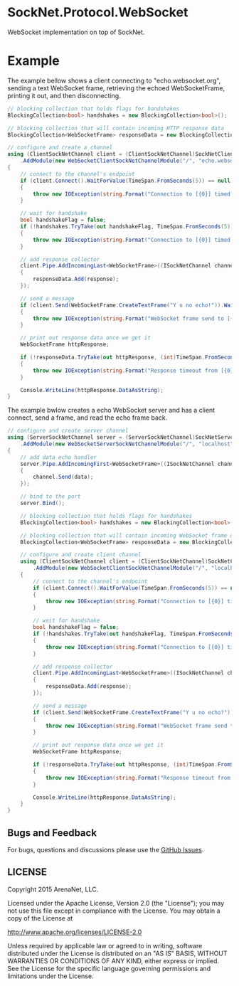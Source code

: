 SockNet.Protocol.WebSocket
=====
WebSocket implementation on top of SockNet.

Example
==========
The example bellow shows a client connecting to "echo.websocket.org", sending a text WebSocket frame, retrieving the echoed WebSocketFrame, printing it out, and then disconnecting.

```csharp
// blocking collection that holds flags for handshakes
BlockingCollection<bool> handshakes = new BlockingCollection<bool>();

// blocking collection that will contain incoming HTTP response data
BlockingCollection<WebSocketFrame> responseData = new BlockingCollection<WebSocketFrame>();

// configure and create a channel
using (ClientSockNetChannel client = (ClientSockNetChannel)SockNetClient.Create(new IPEndPoint(Dns.GetHostEntry("echo.websocket.org").AddressList[0], 80))
    .AddModule(new WebSocketClientSockNetChannelModule("/", "echo.websocket.org", (ISockNetChannel channel) => { handshakes.Add(true); })))
{
    // connect to the channel's endpoint
    if (client.Connect().WaitForValue(TimeSpan.FromSeconds(5)) == null)
    {
        throw new IOException(string.Format("Connection to [{0}] timed out.", client.RemoteEndpoint));
    }

    // wait for handshake
    bool handshakeFlag = false;
    if (!handshakes.TryTake(out handshakeFlag, TimeSpan.FromSeconds(5)) || !handshakeFlag)
    {
        throw new IOException(string.Format("Connection to [{0}] timed out.", client.RemoteEndpoint));
    }

    // add response collector
    client.Pipe.AddIncomingLast<WebSocketFrame>((ISockNetChannel channel, ref WebSocketFrame response) =>
    {
        responseData.Add(response);
    });

    // send a message
    if (client.Send(WebSocketFrame.CreateTextFrame("Y u no echo!")).WaitForValue(TimeSpan.FromSeconds(5)) == null)
    {
        throw new IOException(string.Format("WebSocket frame send to [{0}] timed out.", client.RemoteEndpoint));
    }

    // print out response data once we get it
    WebSocketFrame httpResponse;

    if (!responseData.TryTake(out httpResponse, (int)TimeSpan.FromSeconds(5).TotalMilliseconds))
    {
        throw new IOException(string.Format("Response timeout from [{0}].", client.RemoteEndpoint));
    }

    Console.WriteLine(httpResponse.DataAsString);
}
```

The example bwlow creates a echo WebSocket server and has a client connect, send a frame, and read the echo frame back.

```csharp
// configure and create server channel
using (ServerSockNetChannel server = (ServerSockNetChannel)SockNetServer.Create(new IPEndPoint(IPAddress.Any, 0))
    .AddModule(new WebSocketServerSockNetChannelModule("/", "localhost")))
{
    // add data echo handler
    server.Pipe.AddIncomingFirst<WebSocketFrame>((ISockNetChannel channel, ref WebSocketFrame data) =>
    {
        channel.Send(data);
    });

    // bind to the port
    server.Bind();

    // blocking collection that holds flags for handshakes
    BlockingCollection<bool> handshakes = new BlockingCollection<bool>();

    // blocking collection that will contain incoming WebSocket frame data
    BlockingCollection<WebSocketFrame> responseData = new BlockingCollection<WebSocketFrame>();

    // configure and create client channel
    using (ClientSockNetChannel client = (ClientSockNetChannel)SockNetClient.Create(new IPEndPoint(IPAddress.Parse("127.0.0.1"), server.LocalEndpoint.Port))
        .AddModule(new WebSocketClientSockNetChannelModule("/", "localhost", (ISockNetChannel channel) => { handshakes.Add(true); })))
    {
        // connect to the channel's endpoint
        if (client.Connect().WaitForValue(TimeSpan.FromSeconds(5)) == null)
        {
            throw new IOException(string.Format("Connection to [{0}] timed out.", client.RemoteEndpoint));
        }

        // wait for handshake
        bool handshakeFlag = false;
        if (!handshakes.TryTake(out handshakeFlag, TimeSpan.FromSeconds(5)) || !handshakeFlag)
        {
            throw new IOException(string.Format("Connection to [{0}] timed out.", client.RemoteEndpoint));
        }

        // add response collector
        client.Pipe.AddIncomingLast<WebSocketFrame>((ISockNetChannel channel, ref WebSocketFrame response) =>
        {
            responseData.Add(response);
        });

        // send a message
        if (client.Send(WebSocketFrame.CreateTextFrame("Y u no echo?")).WaitForValue(TimeSpan.FromSeconds(5)) == null)
        {
            throw new IOException(string.Format("WebSocket frame send to [{0}] timed out.", client.RemoteEndpoint));
        }

        // print out response data once we get it
        WebSocketFrame httpResponse;

        if (!responseData.TryTake(out httpResponse, (int)TimeSpan.FromSeconds(5).TotalMilliseconds))
        {
            throw new IOException(string.Format("Response timeout from [{0}].", client.RemoteEndpoint));
        }

        Console.WriteLine(httpResponse.DataAsString);
    }
}
```

## Bugs and Feedback

For bugs, questions and discussions please use the [GitHub Issues](https://github.com/ArenaNet/SockNet/issues).

## LICENSE

Copyright 2015 ArenaNet, LLC.

Licensed under the Apache License, Version 2.0 (the "License");
you may not use this file except in compliance with the License.
You may obtain a copy of the License at

<http://www.apache.org/licenses/LICENSE-2.0>

Unless required by applicable law or agreed to in writing, software
distributed under the License is distributed on an "AS IS" BASIS,
WITHOUT WARRANTIES OR CONDITIONS OF ANY KIND, either express or implied.
See the License for the specific language governing permissions and
limitations under the License.
